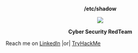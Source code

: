 <b><p align="center"> /etc/shadow </b></p>
<p align="center">
<img src="https://camo.githubusercontent.com/af77907120b7c7a670cce4a3272834444cb1c7b1980e94ca562dd9cc92bcf1f3/68747470733a2f2f632e74656e6f722e636f6d2f7042727a76774c7a62776f41414141692f6861636b696e672d6861636b2e676966">
</p>
<p align="center">
<b>Cyber Security RedTeam</b>

</p>


Reach me on <a href="https://www.linkedin.com/in/allace">Linkedln</a> |or| <a href="https://tryhackme.com/p/All4ce">TryHackMe</a>
